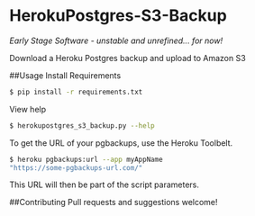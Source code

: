 HerokuPostgres-S3-Backup
=================

*Early Stage Software - unstable and unrefined... for now!*

Download a Heroku Postgres backup and upload to Amazon S3

##Usage
Install Requirements

```bash
$ pip install -r requirements.txt

```

View help

```bash
$ herokupostgres_s3_backup.py --help

```

To get the URL of your pgbackups, use the Heroku Toolbelt.
```bash
$ heroku pgbackups:url --app myAppName
"https://some-pgbackups-url.com/"
```
This URL will then be part of the script parameters.

##Contributing
Pull requests and suggestions welcome!
